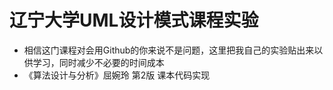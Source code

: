 # 
# 辽宁大学UML设计模式课程实验

+ 相信这门课程对会用Github的你来说不是问题，这里把我自己的实验贴出来以供学习，同时减少不必要的时间成本
+ 《算法设计与分析》屈婉玲 第2版 课本代码实现
